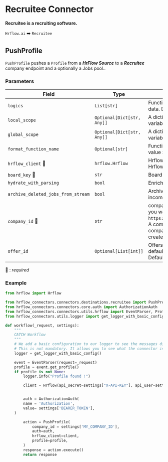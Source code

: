# Recruitee Connector
**Recruitee is a recruiting software.**

`Hrflow.ai` :arrow_right: `Recruitee`

## PushProfile
`PushProfile` pushes a `Profile` from a ***HrFlow Source*** to a ***Recruitee*** company endpoint and a optionally a Jobs pool..

### Parameters

| Field | Type | Description |
| ----- | ---- | ----------- |
| `logics`  | `List[str]` | Function names to apply as filter before pushing the data. Default value : `[]`        |
| `local_scope`  | `Optional[Dict[str, Any]]` | A dictionary containing the current scope's local variables. Default value : `None`        |
| `global_scope`  | `Optional[Dict[str, Any]]` | A dictionary containing the current scope's global variables. Default value : `None`       |
| `format_function_name`  | `Optional[str]` | Function name to format job before pushing. Default value : `None`        |
| `hrflow_client` :red_circle: | `hrflow.Hrflow` | Hrflow client instance used to communicate with the Hrflow.ai API        |
| `board_key` :red_circle: | `str` | Board key where the jobs to be added will be stored        |
| `hydrate_with_parsing`  | `bool` | Enrich the job with parsing. Default value : `False`        |
| `archive_deleted_jobs_from_stream`  | `bool` | Archive Board jobs when they are no longer in the incoming job stream. Default value : `True`        |
| `company_id` :red_circle: | `str` | company_id of your company endpoint or the company you want to push profiles to in `https://api.recruitee.com/c/{company_id}/candidates`. A company subdomain can also be used, for example company_id=`testhr` for ***TESTHR*** an example company created to test     |
| `offer_id` | `Optional[List[int]]` | Offers to which the candidate will be assigned with default stage. You can also pass one ID as offer_id. Default value : `None`|

:red_circle: : *required* 

### Example

```python
from hrflow import Hrflow

from hrflow_connectors.connectors.destinations.recruitee import PushProfile
from hrflow_connectors.connectors.core.auth import AuthorizationAuth
from hrflow_connectors.connectors.utils.hrflow import EventParser, Profile, Source
from hrflow_connectors.utils.logger import get_logger_with_basic_config

def workflow(_request, settings):
    """
    CATCH Workflow
    """    
    # We add a basic configuration to our logger to see the messages displayed in the standard output
    # This is not mandatory. It allows you to see what the connector is doing.
    logger = get_logger_with_basic_config()

    event = EventParser(request=_request)
    profile = event.get_profile()
    if profile is not None:
        logger.info("Profile found !")

        client = Hrflow(api_secret=settings["X-API-KEY"], api_user=settings["X-USER-EMAIL"])


        auth = AuthorizationAuth(
        name = 'Authorization',
        value= settings['BEARER_TOKEN'],
    )

        action = PushProfile(
            company_id = settings['MY_COMPANY_ID'],
            auth=auth,
            hrflow_client=client,
            profile=profile,
        )
        response = action.execute()
        return response
```
